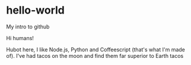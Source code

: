 # hello-world
My intro to github

Hi humans!

Hubot here, I like Node.js, Python and Coffeescript (that's what I'm made of).
I've had tacos on the moon and find them far superior to Earth tacos

